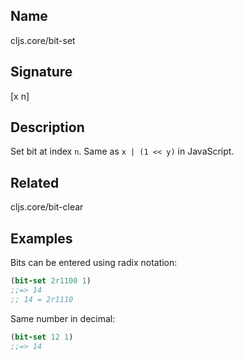 ## Name
cljs.core/bit-set

## Signature
[x n]

## Description

Set bit at index `n`.  Same as `x | (1 << y)` in JavaScript.

## Related
cljs.core/bit-clear

## Examples

Bits can be entered using radix notation:

```clj
(bit-set 2r1100 1)
;;=> 14
;; 14 = 2r1110
```

Same number in decimal:

```clj
(bit-set 12 1)
;;=> 14
```

